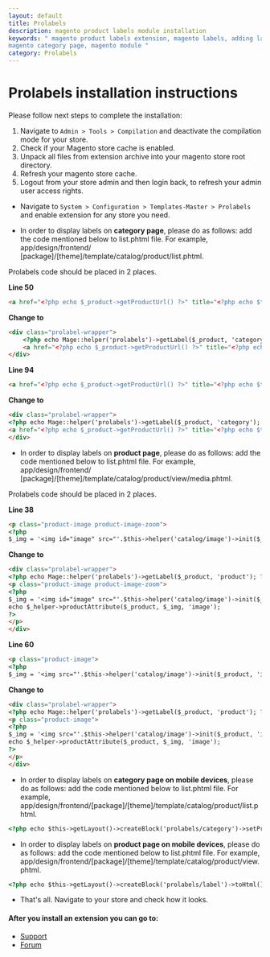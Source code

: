 ```yaml
---
layout: default
title: Prolabels
description: magento product labels module installation
keywords: " magento product labels extension, magento labels, adding labels to
magento category page, magento module "
category: Prolabels
---
```


# Prolabels installation instructions

Please follow next steps to complete the installation:

1. Navigate to `Admin > Tools > Compilation` and deactivate the compilation
mode for your store.
2. Check if your Magento store cache is enabled.
3. Unpack all files from extension archive into your magento store root directory.
4. Refresh your magento store cache.
5. Logout from your store admin and then login back, to refresh your admin user
access rights.

* Navigate to `System > Configuration > Templates-Master > Prolabels` and
enable extension for any store you need.

* In order to display labels on **category page**, please do as follows: add the
code mentioned below to list.phtml file. For example, app/design/frontend/
[package]/[theme]/template/catalog/product/list.phtml.

Prolabels code should be placed in 2 places.

**Line 50**

```html
<a href="<?php echo $_product->getProductUrl() ?>" title="<?php echo $this->stripTags($this->getImageLabel($_product, 'small_image'), null, true) ?>" class="product-image"><img src="<?php echo $this->helper('catalog/image')->init($_product, 'small_image')->resize(135); ?>" width="135" height="135" alt="<?php echo $this->stripTags($this->getImageLabel($_product, 'small_image'), null, true) ?>" /></a
```
**Change to**

```html
<div class="prolabel-wrapper">
    <?php echo Mage::helper('prolabels')->getLabel($_product, 'category'); ?>
    <a href="<?php echo $_product->getProductUrl() ?>" title="<?php echo $this->stripTags($this->getImageLabel($_product, 'small_image'), null, true) ?>" class="product-image"><img src="<?php echo $this->helper('catalog/image')->init($_product, 'small_image')->resize(135); ?>" width="135" height="135" alt="<?php echo $this->stripTags($this->getImageLabel($_product, 'small_image'), null, true) ?>" /></a>
</div>
```
**Line 94**

```html
<a href="<?php echo $_product->getProductUrl() ?>" title="<?php echo $this->stripTags($this->getImageLabel($_product, 'small_image'), null, true) ?>" class="product-image"><img src="<?php echo $this->helper('catalog/image')->init($_product, 'small_image')->resize(135); ?>" width="135" height="135" alt="<?php echo $this->stripTags($this->getImageLabel($_product, 'small_image'), null, true) ?>" /></a>
```

**Change to**

```html
<div class="prolabel-wrapper">
<?php echo Mage::helper('prolabels')->getLabel($_product, 'category'); ?>
<a href="<?php echo $_product->getProductUrl() ?>" title="<?php echo $this->stripTags($this->getImageLabel($_product, 'small_image'), null, true) ?>" class="product-image"><img src="<?php echo $this->helper('catalog/image')->init($_product, 'small_image')->resize(135); ?>" width="135" height="135" alt="<?php echo $this->stripTags($this->getImageLabel($_product, 'small_image'), null, true) ?>" /></a>
</div>
```

* In order to display labels on **product page**, please do as follows: add the
code mentioned below to list.phtml file. For example, app/design/frontend/
[package]/[theme]/template/catalog/product/view/media.phtml.

Prolabels code should be placed in 2 places.

**Line 38**

```html
<p class="product-image product-image-zoom">
<?php
$_img = '<img id="image" src="'.$this->helper('catalog/image')->init($_product, 'image').'" alt="'.$this->htmlEscape($this->getImageLabel()).'" title="'.$this->htmlEscape($this->getImageLabel()).'" />';
```
**Change to**

```html
<div class="prolabel-wrapper">
<?php echo Mage::helper('prolabels')->getLabel($_product, 'product'); ?>
<p class="product-image product-image-zoom">
<?php
$_img = '<img id="image" src="'.$this->helper('catalog/image')->init($_product, 'image').'" alt="'.$this->htmlEscape($this->getImageLabel()).'" title="'.$this->htmlEscape($this->getImageLabel()).'" />';
echo $_helper->productAttribute($_product, $_img, 'image');
?>
</p>
</div>
```
**Line 60**

```html
<p class="product-image">
<?php
$_img = '<img src="'.$this->helper('catalog/image')->init($_product, 'image')->resize(265).'" alt="'.$this->htmlEscape($this->getImageLabel()).'" title="'.$this->htmlEscape($this->getImageLabel()).'" />';
```

**Change to**

```html
<div class="prolabel-wrapper">
<?php echo Mage::helper('prolabels')->getLabel($_product, 'product'); ?>
<p class="product-image">
<?php
$_img = '<img src="'.$this->helper('catalog/image')->init($_product, 'image')->resize(265).'" alt="'.$this->htmlEscape($this->getImageLabel()).'" title="'.$this->htmlEscape($this->getImageLabel()).'" />';
echo $_helper->productAttribute($_product, $_img, 'image');
?>
</p>
</div>
```
* In order to display labels on **category page on mobile devices**, please
do as follows: add the code mentioned below to list.phtml file. For example,
app/design/frontend/[package]/[theme]/template/catalog/product/list.phtml.

```html
<?php echo $this->getLayout()->createBlock('prolabels/category')->setProduct($_product)->toHtml(); ?>
```
* In order to display labels on **product page on mobile devices**, please
do as follows: add the code mentioned below to list.phtml file. For example,
app/design/frontend/[package]/[theme]/template/catalog/product/view.phtml.

```html
<?php echo $this->getLayout()->createBlock('prolabels/label')->toHtml(); ?>
```

* That's all. Navigate to your store and check how it looks.

#### After you install an extension you can go to:

* [Support](https://swissuplabs.com/contacts/)
* [Forum](https://swissuplabs.com/magento-forum/)
